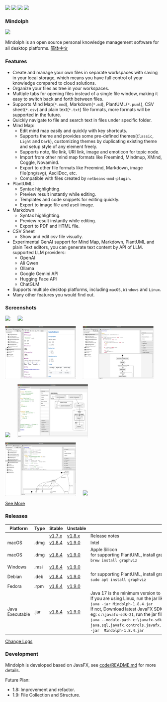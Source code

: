 <p>
	<a title="Releases" target="_blank" href="https://github.com/mindolph/Mindolph/releases"><img src="https://img.shields.io/github/release/mindolph/Mindolph.svg?style=flat-square&color=9CF"></a>
	<a title="Downloads" target="_blank" href="https://github.com/mindolph/Mindolph/releases"><img src="https://img.shields.io/github/downloads/mindolph/Mindolph/total.svg?style=flat-square&color=blueviolet"></a>
	<a title="GitHub Commits" target="_blank" href="https://github.com/mindolph/Mindolph/commits/main/"><img src="https://img.shields.io/github/commit-activity/m/mindolph/Mindolph.svg?style=flat-square"></a>
	<a title="Last Commit" target="_blank" href="https://github.com/mindolph/Mindolph/commits/main/"><img src="https://img.shields.io/github/last-commit/mindolph/Mindolph.svg?style=flat-square&color=FF9900"></a>
</p>

### Mindolph

![](./DemoWorkspace/app_30.png)

Mindolph is an open source personal knowledge management software for all desktop platforms. [简体中文](./docs/README_zh_CN.md)


### Features
* Create and manage your own files in separate workspaces with saving in your local storage, which means you have full control of your knowledge compared to cloud solutions.
* Organize your files as tree in your workspaces.
* Multiple tabs for opening files instead of a single file window, making it easy to switch back and forth between files.
* Supports Mind Map(`*.mmd`), Markdown(`*.md`), PlantUML(`*.puml`), CSV sheet(`*.csv`) and plain text(`*.txt`) file formats, more formats will be supported in the future.
* Quickly navigate to file and search text in files under specific folder.
* Mind Map:
	* Edit mind map easily and quickly with key shortcuts.
	* Supports theme and provides some pre-defined themes(`Classic`, `Light` and `Dark`), customizing themes by duplicating existing theme and setup style of any element freely.
	* Supports note, file link, URI link, image and emoticon for topic node.
	* Import from other mind map formats like Freemind, Mindmup, XMind, Coggle, Novamind.
	* Export to other file formats like Freemind, Markdown, image file(png/svg), AsciiDoc, etc.
	* Compatible with files created by `netbeans-mmd-plugin`.
* PlantUML:
	* Syntax highlighting.
	* Preview result instantly while editing.
	* Templates and code snippets for editing quickly.
	* Export to image file and ascii image.
* Markdown
	* Syntax highlighting.
	* Preview result instantly while editing.
	* Export to PDF and HTML file.
* CSV Sheet
	* Show and edit csv file visually.
* Experimental GenAI support for Mind Map, Markdown, PlantUML and plain Text editors, you can generate text content by API of LLM. supported LLM providers:
	* OpenAI  
	* Ali Qwen  
	* Ollama  
	* Google Gemini API  
	* Hugging Face API  
	* ChatGLM  
* Supports multiple desktop platforms, including `macOS`, `Windows` and `Linux`.
* Many other features you would find out.


### Screenshots
<p float="left">
	<img src="docs/screenshots/mindmap_light.jpg" width="45%"/>
	&nbsp;&nbsp;&nbsp;&nbsp;
	<img src="docs/screenshots/mindmap_dark.jpg" width="45%"/>
</p>
<p float="left">
	<img src="docs/screenshots/markdown1.jpg" width="45%"/>
	&nbsp;&nbsp;&nbsp;&nbsp;
	<img src="docs/screenshots/puml_activity.jpg" width="45%"/>
</p>
<p float="left">
	<img src="docs/screenshots/puml_sequence.jpg" width="45%"/>
	&nbsp;&nbsp;&nbsp;&nbsp;
	<img src="docs/screenshots/puml_component2.jpg" width="45%"/>
</p>
<p float="left">
	<img src="docs/screenshots/puml_state.jpg" width="45%"/>
	&nbsp;&nbsp;&nbsp;&nbsp;
	<img src="docs/screenshots/find_in_files.jpg" width="45%"/>
</p>

[See More](docs/screenshots.md)


### Releases

|Platform|Type|Stable|Unstable|Note|
|----|----|----|----|----|
|| |[v1.7.x](docs/release-notes/v1.7/v1.7.md)|[v1.8.x](docs/release-notes/v1.8/v1.8.md)| Release notes |
|macOS|.dmg|[v1.8.4](https://github.com/mindolph/Mindolph/releases/download/v1.8.4/Mindolph-1.8.4-x64.dmg) |[v1.9.0](https://github.com/mindolph/Mindolph/releases/download/v1.9.0/Mindolph-1.9.0-x64.dmg) | Intel |
|macOS|.dmg|[v1.8.4](https://github.com/mindolph/Mindolph/releases/download/v1.8.4/Mindolph-1.8.4-aarch64.dmg) |[v1.9.0](https://github.com/mindolph/Mindolph/releases/download/v1.9.0/Mindolph-1.9.0-aarch64.dmg) | Apple Silicon </br>for supporting PlantUML, install graphviz first:</br>`brew install graphviz`|
|Windows|.msi|[v1.8.4](https://github.com/mindolph/Mindolph/releases/download/v1.8.4/Mindolph-1.8.4.msi) |[v1.9.0](https://github.com/mindolph/Mindolph/releases/download/v1.9.0/Mindolph-1.9.0.msi) | |
|Debian|.deb|[v1.8.4](https://github.com/mindolph/Mindolph/releases/download/v1.8.4/Mindolph-1.8.4.deb)|[v1.9.0](https://github.com/mindolph/Mindolph/releases/download/v1.9.0/Mindolph-1.9.0.deb)|	for supporting PlantUML, install graphviz first:</br>  `sudo apt install graphviz`|
|Fedora|.rpm|[v1.8.4](https://github.com/mindolph/Mindolph/releases/download/v1.8.4/Mindolph-1.8.4.rpm)|[v1.9.0](https://github.com/mindolph/Mindolph/releases/download/v1.9.0/Mindolph-1.9.0.rpm)| |
|Java Executable|.jar|[v1.8.4](https://github.com/mindolph/Mindolph/releases/download/v1.8.4/Mindolph-1.8.4.jar)|[v1.9.0](https://github.com/mindolph/Mindolph/releases/download/v1.9.0/Mindolph-1.9.0.jar)| Java 17 is the minimum version to run this application. 	</br> If you are using Linux, run the jar like this:  </br> `java -jar Mindolph-1.8.4.jar`  </br> If not, Download latest JavaFX SDK for your platform and extract to somewhere eg: `c:\javafx-sdk-21`, run the jar file like this:   </br> `java --module-path c:\javafx-sdk-21\lib --add-modules  java.sql,javafx.controls,javafx.fxml,javafx.swing,javafx.web,jdk.crypto.ec -jar  Mindolph-1.8.4.jar` |


[Change Logs](docs/change_logs.md)


### Development

Mindolph is developed based on JavaFX, see [code/README.md](code/README.md) for more details.

Future Plan:

* 1.8: Improvement and refactor.
* 1.9: File Collection and Structure.
